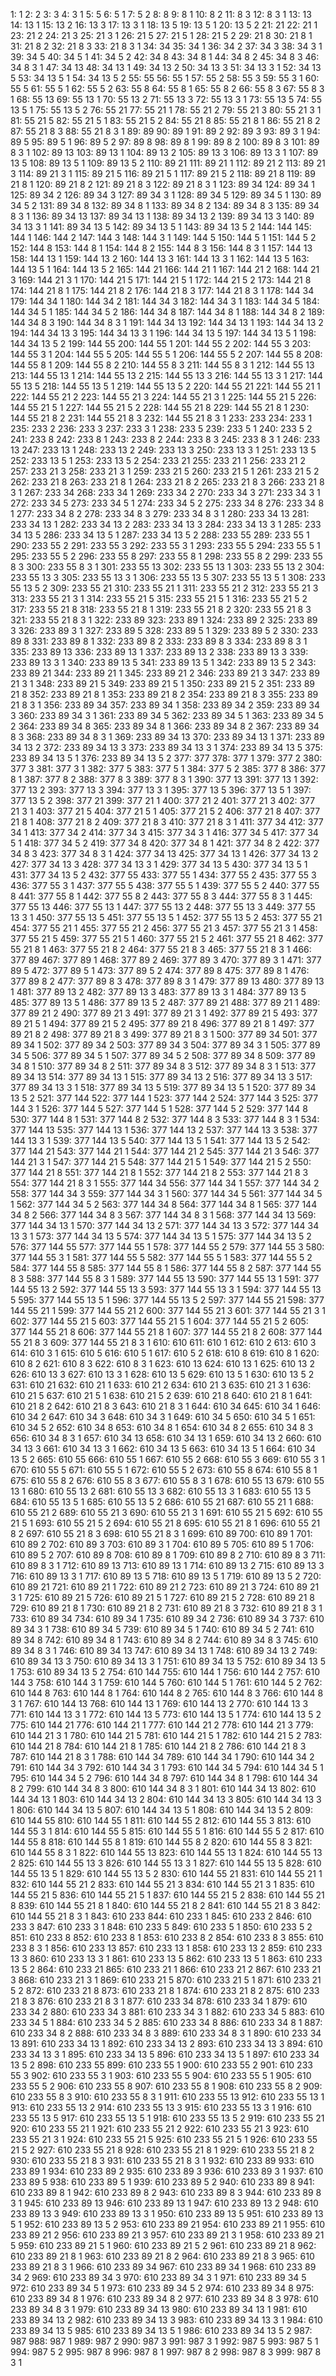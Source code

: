 1:	1
2:	2
3:	3
4:	3	1
5:	5
6:	5	1
7:	5	2
8:	8
9:	8	1
10:	8	2
11:	8	3
12:	8	3	1
13:	13
14:	13	1
15:	13	2
16:	13	3
17:	13	3	1
18:	13	5
19:	13	5	1
20:	13	5	2
21:	21
22:	21	1
23:	21	2
24:	21	3
25:	21	3	1
26:	21	5
27:	21	5	1
28:	21	5	2
29:	21	8
30:	21	8	1
31:	21	8	2
32:	21	8	3
33:	21	8	3	1
34:	34
35:	34	1
36:	34	2
37:	34	3
38:	34	3	1
39:	34	5
40:	34	5	1
41:	34	5	2
42:	34	8
43:	34	8	1
44:	34	8	2
45:	34	8	3
46:	34	8	3	1
47:	34	13
48:	34	13	1
49:	34	13	2
50:	34	13	3
51:	34	13	3	1
52:	34	13	5
53:	34	13	5	1
54:	34	13	5	2
55:	55
56:	55	1
57:	55	2
58:	55	3
59:	55	3	1
60:	55	5
61:	55	5	1
62:	55	5	2
63:	55	8
64:	55	8	1
65:	55	8	2
66:	55	8	3
67:	55	8	3	1
68:	55	13
69:	55	13	1
70:	55	13	2
71:	55	13	3
72:	55	13	3	1
73:	55	13	5
74:	55	13	5	1
75:	55	13	5	2
76:	55	21
77:	55	21	1
78:	55	21	2
79:	55	21	3
80:	55	21	3	1
81:	55	21	5
82:	55	21	5	1
83:	55	21	5	2
84:	55	21	8
85:	55	21	8	1
86:	55	21	8	2
87:	55	21	8	3
88:	55	21	8	3	1
89:	89
90:	89	1
91:	89	2
92:	89	3
93:	89	3	1
94:	89	5
95:	89	5	1
96:	89	5	2
97:	89	8
98:	89	8	1
99:	89	8	2
100:	89	8	3
101:	89	8	3	1
102:	89	13
103:	89	13	1
104:	89	13	2
105:	89	13	3
106:	89	13	3	1
107:	89	13	5
108:	89	13	5	1
109:	89	13	5	2
110:	89	21
111:	89	21	1
112:	89	21	2
113:	89	21	3
114:	89	21	3	1
115:	89	21	5
116:	89	21	5	1
117:	89	21	5	2
118:	89	21	8
119:	89	21	8	1
120:	89	21	8	2
121:	89	21	8	3
122:	89	21	8	3	1
123:	89	34
124:	89	34	1
125:	89	34	2
126:	89	34	3
127:	89	34	3	1
128:	89	34	5
129:	89	34	5	1
130:	89	34	5	2
131:	89	34	8
132:	89	34	8	1
133:	89	34	8	2
134:	89	34	8	3
135:	89	34	8	3	1
136:	89	34	13
137:	89	34	13	1
138:	89	34	13	2
139:	89	34	13	3
140:	89	34	13	3	1
141:	89	34	13	5
142:	89	34	13	5	1
143:	89	34	13	5	2
144:	144
145:	144	1
146:	144	2
147:	144	3
148:	144	3	1
149:	144	5
150:	144	5	1
151:	144	5	2
152:	144	8
153:	144	8	1
154:	144	8	2
155:	144	8	3
156:	144	8	3	1
157:	144	13
158:	144	13	1
159:	144	13	2
160:	144	13	3
161:	144	13	3	1
162:	144	13	5
163:	144	13	5	1
164:	144	13	5	2
165:	144	21
166:	144	21	1
167:	144	21	2
168:	144	21	3
169:	144	21	3	1
170:	144	21	5
171:	144	21	5	1
172:	144	21	5	2
173:	144	21	8
174:	144	21	8	1
175:	144	21	8	2
176:	144	21	8	3
177:	144	21	8	3	1
178:	144	34
179:	144	34	1
180:	144	34	2
181:	144	34	3
182:	144	34	3	1
183:	144	34	5
184:	144	34	5	1
185:	144	34	5	2
186:	144	34	8
187:	144	34	8	1
188:	144	34	8	2
189:	144	34	8	3
190:	144	34	8	3	1
191:	144	34	13
192:	144	34	13	1
193:	144	34	13	2
194:	144	34	13	3
195:	144	34	13	3	1
196:	144	34	13	5
197:	144	34	13	5	1
198:	144	34	13	5	2
199:	144	55
200:	144	55	1
201:	144	55	2
202:	144	55	3
203:	144	55	3	1
204:	144	55	5
205:	144	55	5	1
206:	144	55	5	2
207:	144	55	8
208:	144	55	8	1
209:	144	55	8	2
210:	144	55	8	3
211:	144	55	8	3	1
212:	144	55	13
213:	144	55	13	1
214:	144	55	13	2
215:	144	55	13	3
216:	144	55	13	3	1
217:	144	55	13	5
218:	144	55	13	5	1
219:	144	55	13	5	2
220:	144	55	21
221:	144	55	21	1
222:	144	55	21	2
223:	144	55	21	3
224:	144	55	21	3	1
225:	144	55	21	5
226:	144	55	21	5	1
227:	144	55	21	5	2
228:	144	55	21	8
229:	144	55	21	8	1
230:	144	55	21	8	2
231:	144	55	21	8	3
232:	144	55	21	8	3	1
233:	233
234:	233	1
235:	233	2
236:	233	3
237:	233	3	1
238:	233	5
239:	233	5	1
240:	233	5	2
241:	233	8
242:	233	8	1
243:	233	8	2
244:	233	8	3
245:	233	8	3	1
246:	233	13
247:	233	13	1
248:	233	13	2
249:	233	13	3
250:	233	13	3	1
251:	233	13	5
252:	233	13	5	1
253:	233	13	5	2
254:	233	21
255:	233	21	1
256:	233	21	2
257:	233	21	3
258:	233	21	3	1
259:	233	21	5
260:	233	21	5	1
261:	233	21	5	2
262:	233	21	8
263:	233	21	8	1
264:	233	21	8	2
265:	233	21	8	3
266:	233	21	8	3	1
267:	233	34
268:	233	34	1
269:	233	34	2
270:	233	34	3
271:	233	34	3	1
272:	233	34	5
273:	233	34	5	1
274:	233	34	5	2
275:	233	34	8
276:	233	34	8	1
277:	233	34	8	2
278:	233	34	8	3
279:	233	34	8	3	1
280:	233	34	13
281:	233	34	13	1
282:	233	34	13	2
283:	233	34	13	3
284:	233	34	13	3	1
285:	233	34	13	5
286:	233	34	13	5	1
287:	233	34	13	5	2
288:	233	55
289:	233	55	1
290:	233	55	2
291:	233	55	3
292:	233	55	3	1
293:	233	55	5
294:	233	55	5	1
295:	233	55	5	2
296:	233	55	8
297:	233	55	8	1
298:	233	55	8	2
299:	233	55	8	3
300:	233	55	8	3	1
301:	233	55	13
302:	233	55	13	1
303:	233	55	13	2
304:	233	55	13	3
305:	233	55	13	3	1
306:	233	55	13	5
307:	233	55	13	5	1
308:	233	55	13	5	2
309:	233	55	21
310:	233	55	21	1
311:	233	55	21	2
312:	233	55	21	3
313:	233	55	21	3	1
314:	233	55	21	5
315:	233	55	21	5	1
316:	233	55	21	5	2
317:	233	55	21	8
318:	233	55	21	8	1
319:	233	55	21	8	2
320:	233	55	21	8	3
321:	233	55	21	8	3	1
322:	233	89
323:	233	89	1
324:	233	89	2
325:	233	89	3
326:	233	89	3	1
327:	233	89	5
328:	233	89	5	1
329:	233	89	5	2
330:	233	89	8
331:	233	89	8	1
332:	233	89	8	2
333:	233	89	8	3
334:	233	89	8	3	1
335:	233	89	13
336:	233	89	13	1
337:	233	89	13	2
338:	233	89	13	3
339:	233	89	13	3	1
340:	233	89	13	5
341:	233	89	13	5	1
342:	233	89	13	5	2
343:	233	89	21
344:	233	89	21	1
345:	233	89	21	2
346:	233	89	21	3
347:	233	89	21	3	1
348:	233	89	21	5
349:	233	89	21	5	1
350:	233	89	21	5	2
351:	233	89	21	8
352:	233	89	21	8	1
353:	233	89	21	8	2
354:	233	89	21	8	3
355:	233	89	21	8	3	1
356:	233	89	34
357:	233	89	34	1
358:	233	89	34	2
359:	233	89	34	3
360:	233	89	34	3	1
361:	233	89	34	5
362:	233	89	34	5	1
363:	233	89	34	5	2
364:	233	89	34	8
365:	233	89	34	8	1
366:	233	89	34	8	2
367:	233	89	34	8	3
368:	233	89	34	8	3	1
369:	233	89	34	13
370:	233	89	34	13	1
371:	233	89	34	13	2
372:	233	89	34	13	3
373:	233	89	34	13	3	1
374:	233	89	34	13	5
375:	233	89	34	13	5	1
376:	233	89	34	13	5	2
377:	377
378:	377	1
379:	377	2
380:	377	3
381:	377	3	1
382:	377	5
383:	377	5	1
384:	377	5	2
385:	377	8
386:	377	8	1
387:	377	8	2
388:	377	8	3
389:	377	8	3	1
390:	377	13
391:	377	13	1
392:	377	13	2
393:	377	13	3
394:	377	13	3	1
395:	377	13	5
396:	377	13	5	1
397:	377	13	5	2
398:	377	21
399:	377	21	1
400:	377	21	2
401:	377	21	3
402:	377	21	3	1
403:	377	21	5
404:	377	21	5	1
405:	377	21	5	2
406:	377	21	8
407:	377	21	8	1
408:	377	21	8	2
409:	377	21	8	3
410:	377	21	8	3	1
411:	377	34
412:	377	34	1
413:	377	34	2
414:	377	34	3
415:	377	34	3	1
416:	377	34	5
417:	377	34	5	1
418:	377	34	5	2
419:	377	34	8
420:	377	34	8	1
421:	377	34	8	2
422:	377	34	8	3
423:	377	34	8	3	1
424:	377	34	13
425:	377	34	13	1
426:	377	34	13	2
427:	377	34	13	3
428:	377	34	13	3	1
429:	377	34	13	5
430:	377	34	13	5	1
431:	377	34	13	5	2
432:	377	55
433:	377	55	1
434:	377	55	2
435:	377	55	3
436:	377	55	3	1
437:	377	55	5
438:	377	55	5	1
439:	377	55	5	2
440:	377	55	8
441:	377	55	8	1
442:	377	55	8	2
443:	377	55	8	3
444:	377	55	8	3	1
445:	377	55	13
446:	377	55	13	1
447:	377	55	13	2
448:	377	55	13	3
449:	377	55	13	3	1
450:	377	55	13	5
451:	377	55	13	5	1
452:	377	55	13	5	2
453:	377	55	21
454:	377	55	21	1
455:	377	55	21	2
456:	377	55	21	3
457:	377	55	21	3	1
458:	377	55	21	5
459:	377	55	21	5	1
460:	377	55	21	5	2
461:	377	55	21	8
462:	377	55	21	8	1
463:	377	55	21	8	2
464:	377	55	21	8	3
465:	377	55	21	8	3	1
466:	377	89
467:	377	89	1
468:	377	89	2
469:	377	89	3
470:	377	89	3	1
471:	377	89	5
472:	377	89	5	1
473:	377	89	5	2
474:	377	89	8
475:	377	89	8	1
476:	377	89	8	2
477:	377	89	8	3
478:	377	89	8	3	1
479:	377	89	13
480:	377	89	13	1
481:	377	89	13	2
482:	377	89	13	3
483:	377	89	13	3	1
484:	377	89	13	5
485:	377	89	13	5	1
486:	377	89	13	5	2
487:	377	89	21
488:	377	89	21	1
489:	377	89	21	2
490:	377	89	21	3
491:	377	89	21	3	1
492:	377	89	21	5
493:	377	89	21	5	1
494:	377	89	21	5	2
495:	377	89	21	8
496:	377	89	21	8	1
497:	377	89	21	8	2
498:	377	89	21	8	3
499:	377	89	21	8	3	1
500:	377	89	34
501:	377	89	34	1
502:	377	89	34	2
503:	377	89	34	3
504:	377	89	34	3	1
505:	377	89	34	5
506:	377	89	34	5	1
507:	377	89	34	5	2
508:	377	89	34	8
509:	377	89	34	8	1
510:	377	89	34	8	2
511:	377	89	34	8	3
512:	377	89	34	8	3	1
513:	377	89	34	13
514:	377	89	34	13	1
515:	377	89	34	13	2
516:	377	89	34	13	3
517:	377	89	34	13	3	1
518:	377	89	34	13	5
519:	377	89	34	13	5	1
520:	377	89	34	13	5	2
521:	377	144
522:	377	144	1
523:	377	144	2
524:	377	144	3
525:	377	144	3	1
526:	377	144	5
527:	377	144	5	1
528:	377	144	5	2
529:	377	144	8
530:	377	144	8	1
531:	377	144	8	2
532:	377	144	8	3
533:	377	144	8	3	1
534:	377	144	13
535:	377	144	13	1
536:	377	144	13	2
537:	377	144	13	3
538:	377	144	13	3	1
539:	377	144	13	5
540:	377	144	13	5	1
541:	377	144	13	5	2
542:	377	144	21
543:	377	144	21	1
544:	377	144	21	2
545:	377	144	21	3
546:	377	144	21	3	1
547:	377	144	21	5
548:	377	144	21	5	1
549:	377	144	21	5	2
550:	377	144	21	8
551:	377	144	21	8	1
552:	377	144	21	8	2
553:	377	144	21	8	3
554:	377	144	21	8	3	1
555:	377	144	34
556:	377	144	34	1
557:	377	144	34	2
558:	377	144	34	3
559:	377	144	34	3	1
560:	377	144	34	5
561:	377	144	34	5	1
562:	377	144	34	5	2
563:	377	144	34	8
564:	377	144	34	8	1
565:	377	144	34	8	2
566:	377	144	34	8	3
567:	377	144	34	8	3	1
568:	377	144	34	13
569:	377	144	34	13	1
570:	377	144	34	13	2
571:	377	144	34	13	3
572:	377	144	34	13	3	1
573:	377	144	34	13	5
574:	377	144	34	13	5	1
575:	377	144	34	13	5	2
576:	377	144	55
577:	377	144	55	1
578:	377	144	55	2
579:	377	144	55	3
580:	377	144	55	3	1
581:	377	144	55	5
582:	377	144	55	5	1
583:	377	144	55	5	2
584:	377	144	55	8
585:	377	144	55	8	1
586:	377	144	55	8	2
587:	377	144	55	8	3
588:	377	144	55	8	3	1
589:	377	144	55	13
590:	377	144	55	13	1
591:	377	144	55	13	2
592:	377	144	55	13	3
593:	377	144	55	13	3	1
594:	377	144	55	13	5
595:	377	144	55	13	5	1
596:	377	144	55	13	5	2
597:	377	144	55	21
598:	377	144	55	21	1
599:	377	144	55	21	2
600:	377	144	55	21	3
601:	377	144	55	21	3	1
602:	377	144	55	21	5
603:	377	144	55	21	5	1
604:	377	144	55	21	5	2
605:	377	144	55	21	8
606:	377	144	55	21	8	1
607:	377	144	55	21	8	2
608:	377	144	55	21	8	3
609:	377	144	55	21	8	3	1
610:	610
611:	610	1
612:	610	2
613:	610	3
614:	610	3	1
615:	610	5
616:	610	5	1
617:	610	5	2
618:	610	8
619:	610	8	1
620:	610	8	2
621:	610	8	3
622:	610	8	3	1
623:	610	13
624:	610	13	1
625:	610	13	2
626:	610	13	3
627:	610	13	3	1
628:	610	13	5
629:	610	13	5	1
630:	610	13	5	2
631:	610	21
632:	610	21	1
633:	610	21	2
634:	610	21	3
635:	610	21	3	1
636:	610	21	5
637:	610	21	5	1
638:	610	21	5	2
639:	610	21	8
640:	610	21	8	1
641:	610	21	8	2
642:	610	21	8	3
643:	610	21	8	3	1
644:	610	34
645:	610	34	1
646:	610	34	2
647:	610	34	3
648:	610	34	3	1
649:	610	34	5
650:	610	34	5	1
651:	610	34	5	2
652:	610	34	8
653:	610	34	8	1
654:	610	34	8	2
655:	610	34	8	3
656:	610	34	8	3	1
657:	610	34	13
658:	610	34	13	1
659:	610	34	13	2
660:	610	34	13	3
661:	610	34	13	3	1
662:	610	34	13	5
663:	610	34	13	5	1
664:	610	34	13	5	2
665:	610	55
666:	610	55	1
667:	610	55	2
668:	610	55	3
669:	610	55	3	1
670:	610	55	5
671:	610	55	5	1
672:	610	55	5	2
673:	610	55	8
674:	610	55	8	1
675:	610	55	8	2
676:	610	55	8	3
677:	610	55	8	3	1
678:	610	55	13
679:	610	55	13	1
680:	610	55	13	2
681:	610	55	13	3
682:	610	55	13	3	1
683:	610	55	13	5
684:	610	55	13	5	1
685:	610	55	13	5	2
686:	610	55	21
687:	610	55	21	1
688:	610	55	21	2
689:	610	55	21	3
690:	610	55	21	3	1
691:	610	55	21	5
692:	610	55	21	5	1
693:	610	55	21	5	2
694:	610	55	21	8
695:	610	55	21	8	1
696:	610	55	21	8	2
697:	610	55	21	8	3
698:	610	55	21	8	3	1
699:	610	89
700:	610	89	1
701:	610	89	2
702:	610	89	3
703:	610	89	3	1
704:	610	89	5
705:	610	89	5	1
706:	610	89	5	2
707:	610	89	8
708:	610	89	8	1
709:	610	89	8	2
710:	610	89	8	3
711:	610	89	8	3	1
712:	610	89	13
713:	610	89	13	1
714:	610	89	13	2
715:	610	89	13	3
716:	610	89	13	3	1
717:	610	89	13	5
718:	610	89	13	5	1
719:	610	89	13	5	2
720:	610	89	21
721:	610	89	21	1
722:	610	89	21	2
723:	610	89	21	3
724:	610	89	21	3	1
725:	610	89	21	5
726:	610	89	21	5	1
727:	610	89	21	5	2
728:	610	89	21	8
729:	610	89	21	8	1
730:	610	89	21	8	2
731:	610	89	21	8	3
732:	610	89	21	8	3	1
733:	610	89	34
734:	610	89	34	1
735:	610	89	34	2
736:	610	89	34	3
737:	610	89	34	3	1
738:	610	89	34	5
739:	610	89	34	5	1
740:	610	89	34	5	2
741:	610	89	34	8
742:	610	89	34	8	1
743:	610	89	34	8	2
744:	610	89	34	8	3
745:	610	89	34	8	3	1
746:	610	89	34	13
747:	610	89	34	13	1
748:	610	89	34	13	2
749:	610	89	34	13	3
750:	610	89	34	13	3	1
751:	610	89	34	13	5
752:	610	89	34	13	5	1
753:	610	89	34	13	5	2
754:	610	144
755:	610	144	1
756:	610	144	2
757:	610	144	3
758:	610	144	3	1
759:	610	144	5
760:	610	144	5	1
761:	610	144	5	2
762:	610	144	8
763:	610	144	8	1
764:	610	144	8	2
765:	610	144	8	3
766:	610	144	8	3	1
767:	610	144	13
768:	610	144	13	1
769:	610	144	13	2
770:	610	144	13	3
771:	610	144	13	3	1
772:	610	144	13	5
773:	610	144	13	5	1
774:	610	144	13	5	2
775:	610	144	21
776:	610	144	21	1
777:	610	144	21	2
778:	610	144	21	3
779:	610	144	21	3	1
780:	610	144	21	5
781:	610	144	21	5	1
782:	610	144	21	5	2
783:	610	144	21	8
784:	610	144	21	8	1
785:	610	144	21	8	2
786:	610	144	21	8	3
787:	610	144	21	8	3	1
788:	610	144	34
789:	610	144	34	1
790:	610	144	34	2
791:	610	144	34	3
792:	610	144	34	3	1
793:	610	144	34	5
794:	610	144	34	5	1
795:	610	144	34	5	2
796:	610	144	34	8
797:	610	144	34	8	1
798:	610	144	34	8	2
799:	610	144	34	8	3
800:	610	144	34	8	3	1
801:	610	144	34	13
802:	610	144	34	13	1
803:	610	144	34	13	2
804:	610	144	34	13	3
805:	610	144	34	13	3	1
806:	610	144	34	13	5
807:	610	144	34	13	5	1
808:	610	144	34	13	5	2
809:	610	144	55
810:	610	144	55	1
811:	610	144	55	2
812:	610	144	55	3
813:	610	144	55	3	1
814:	610	144	55	5
815:	610	144	55	5	1
816:	610	144	55	5	2
817:	610	144	55	8
818:	610	144	55	8	1
819:	610	144	55	8	2
820:	610	144	55	8	3
821:	610	144	55	8	3	1
822:	610	144	55	13
823:	610	144	55	13	1
824:	610	144	55	13	2
825:	610	144	55	13	3
826:	610	144	55	13	3	1
827:	610	144	55	13	5
828:	610	144	55	13	5	1
829:	610	144	55	13	5	2
830:	610	144	55	21
831:	610	144	55	21	1
832:	610	144	55	21	2
833:	610	144	55	21	3
834:	610	144	55	21	3	1
835:	610	144	55	21	5
836:	610	144	55	21	5	1
837:	610	144	55	21	5	2
838:	610	144	55	21	8
839:	610	144	55	21	8	1
840:	610	144	55	21	8	2
841:	610	144	55	21	8	3
842:	610	144	55	21	8	3	1
843:	610	233
844:	610	233	1
845:	610	233	2
846:	610	233	3
847:	610	233	3	1
848:	610	233	5
849:	610	233	5	1
850:	610	233	5	2
851:	610	233	8
852:	610	233	8	1
853:	610	233	8	2
854:	610	233	8	3
855:	610	233	8	3	1
856:	610	233	13
857:	610	233	13	1
858:	610	233	13	2
859:	610	233	13	3
860:	610	233	13	3	1
861:	610	233	13	5
862:	610	233	13	5	1
863:	610	233	13	5	2
864:	610	233	21
865:	610	233	21	1
866:	610	233	21	2
867:	610	233	21	3
868:	610	233	21	3	1
869:	610	233	21	5
870:	610	233	21	5	1
871:	610	233	21	5	2
872:	610	233	21	8
873:	610	233	21	8	1
874:	610	233	21	8	2
875:	610	233	21	8	3
876:	610	233	21	8	3	1
877:	610	233	34
878:	610	233	34	1
879:	610	233	34	2
880:	610	233	34	3
881:	610	233	34	3	1
882:	610	233	34	5
883:	610	233	34	5	1
884:	610	233	34	5	2
885:	610	233	34	8
886:	610	233	34	8	1
887:	610	233	34	8	2
888:	610	233	34	8	3
889:	610	233	34	8	3	1
890:	610	233	34	13
891:	610	233	34	13	1
892:	610	233	34	13	2
893:	610	233	34	13	3
894:	610	233	34	13	3	1
895:	610	233	34	13	5
896:	610	233	34	13	5	1
897:	610	233	34	13	5	2
898:	610	233	55
899:	610	233	55	1
900:	610	233	55	2
901:	610	233	55	3
902:	610	233	55	3	1
903:	610	233	55	5
904:	610	233	55	5	1
905:	610	233	55	5	2
906:	610	233	55	8
907:	610	233	55	8	1
908:	610	233	55	8	2
909:	610	233	55	8	3
910:	610	233	55	8	3	1
911:	610	233	55	13
912:	610	233	55	13	1
913:	610	233	55	13	2
914:	610	233	55	13	3
915:	610	233	55	13	3	1
916:	610	233	55	13	5
917:	610	233	55	13	5	1
918:	610	233	55	13	5	2
919:	610	233	55	21
920:	610	233	55	21	1
921:	610	233	55	21	2
922:	610	233	55	21	3
923:	610	233	55	21	3	1
924:	610	233	55	21	5
925:	610	233	55	21	5	1
926:	610	233	55	21	5	2
927:	610	233	55	21	8
928:	610	233	55	21	8	1
929:	610	233	55	21	8	2
930:	610	233	55	21	8	3
931:	610	233	55	21	8	3	1
932:	610	233	89
933:	610	233	89	1
934:	610	233	89	2
935:	610	233	89	3
936:	610	233	89	3	1
937:	610	233	89	5
938:	610	233	89	5	1
939:	610	233	89	5	2
940:	610	233	89	8
941:	610	233	89	8	1
942:	610	233	89	8	2
943:	610	233	89	8	3
944:	610	233	89	8	3	1
945:	610	233	89	13
946:	610	233	89	13	1
947:	610	233	89	13	2
948:	610	233	89	13	3
949:	610	233	89	13	3	1
950:	610	233	89	13	5
951:	610	233	89	13	5	1
952:	610	233	89	13	5	2
953:	610	233	89	21
954:	610	233	89	21	1
955:	610	233	89	21	2
956:	610	233	89	21	3
957:	610	233	89	21	3	1
958:	610	233	89	21	5
959:	610	233	89	21	5	1
960:	610	233	89	21	5	2
961:	610	233	89	21	8
962:	610	233	89	21	8	1
963:	610	233	89	21	8	2
964:	610	233	89	21	8	3
965:	610	233	89	21	8	3	1
966:	610	233	89	34
967:	610	233	89	34	1
968:	610	233	89	34	2
969:	610	233	89	34	3
970:	610	233	89	34	3	1
971:	610	233	89	34	5
972:	610	233	89	34	5	1
973:	610	233	89	34	5	2
974:	610	233	89	34	8
975:	610	233	89	34	8	1
976:	610	233	89	34	8	2
977:	610	233	89	34	8	3
978:	610	233	89	34	8	3	1
979:	610	233	89	34	13
980:	610	233	89	34	13	1
981:	610	233	89	34	13	2
982:	610	233	89	34	13	3
983:	610	233	89	34	13	3	1
984:	610	233	89	34	13	5
985:	610	233	89	34	13	5	1
986:	610	233	89	34	13	5	2
987:	987
988:	987	1
989:	987	2
990:	987	3
991:	987	3	1
992:	987	5
993:	987	5	1
994:	987	5	2
995:	987	8
996:	987	8	1
997:	987	8	2
998:	987	8	3
999:	987	8	3	1